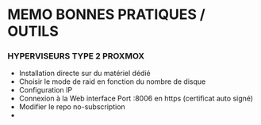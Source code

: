 # MEMO BONNES PRATIQUES / OUTILS 

### HYPERVISEURS TYPE 2 PROXMOX

- Installation directe sur du matériel dédié <br>
- Choisir le mode de raid en fonction du nombre de disque <br>
- Configuration IP
- Connexion à la Web interface Port :8006 en https (certificat auto signé)
- Modifier le repo no-subscription
- 